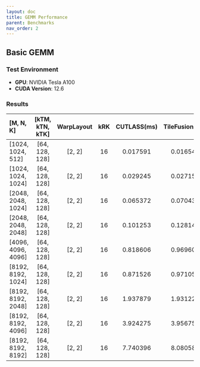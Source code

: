 ```yaml
---
layout: doc
title: GEMM Performance
parent: Benchmarks
nav_order: 2
---
```


## Basic GEMM

### Test Environment

- **GPU**: NVIDIA Tesla A100
- **CUDA Version**: 12.6

### Results

| [M, N, K]          | [kTM, kTN, kTK] | WarpLayout | kRK | CUTLASS(ms) | TileFusion(ms) |
| :----------------- | :-------------: | :--------: | :-: | :---------: | :------------: |
| [1024, 1024, 512]  | [64, 128, 128]  |   [2, 2]   | 16  |  0.017591   |    0.016548    |
| [1024, 1024, 1024] | [64, 128, 128]  |   [2, 2]   | 16  |  0.029245   |    0.027156    |
| [2048, 2048, 1024] | [64, 128, 128]  |   [2, 2]   | 16  |  0.065372   |    0.070431    |
| [2048, 2048, 2048] | [64, 128, 128]  |   [2, 2]   | 16  |  0.101253   |    0.128143    |
| [4096, 4096, 4096] | [64, 128, 128]  |   [2, 2]   | 16  |  0.818606   |    0.969605    |
| [8192, 8192, 1024] | [64, 128, 128]  |   [2, 2]   | 16  |  0.871526   |    0.971059    |
| [8192, 8192, 2048] | [64, 128, 128]  |   [2, 2]   | 16  |  1.937879   |    1.931223    |
| [8192, 8192, 4096] | [64, 128, 128]  |   [2, 2]   | 16  |  3.924275   |    3.956757    |
| [8192, 8192, 8192] | [64, 128, 128]  |   [2, 2]   | 16  |  7.740396   |    8.080589    |
